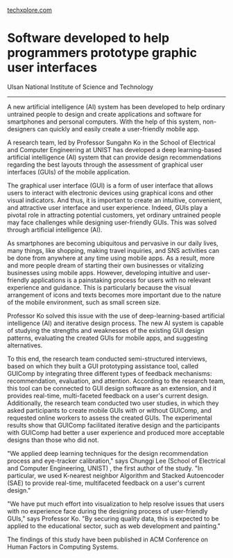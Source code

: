 [techxplore.com](https://techxplore.com/news/2020-11-software-programmers-prototype-graphic-user.html)

# Software developed to help programmers prototype graphic user interfaces

 Ulsan National Institute of Science and Technology

---

A new artificial intelligence (AI) system has been developed to help ordinary untrained people to design and create applications and software for smartphones and personal computers. With the help of this system, non-designers can quickly and easily create a user-friendly mobile app.

A research team, led by Professor Sungahn Ko in the School of Electrical and Computer Engineering at UNIST has developed a deep learning-based artificial intelligence (AI) system that can provide design recommendations regarding the best layouts through the assessment of graphical user interfaces (GUIs) of the mobile application.

The graphical user interface (GUI) is a form of user interface that allows users to interact with electronic devices using graphical icons and other visual indicators. And thus, it is important to create an intuitive, convenient, and attractive user interface and user experience. Indeed, GUIs play a pivotal role in attracting potential customers, yet ordinary untrained people may face challenges while designing user-friendly GUIs. This was solved through artificial intelligence (AI).

As smartphones are becoming ubiquitous and pervasive in our daily lives, many things, like shopping, making travel inquiries, and SNS activities can be done from anywhere at any time using mobile apps. As a result, more and more people dream of starting their own businesses or vitalizing businesses using mobile apps. However, developing intuitive and user-friendly applications is a painstaking process for users with no relevant experience and guidance. This is particularly because the visual arrangement of icons and texts becomes more important due to the nature of the mobile environment, such as small screen size.

Professor Ko solved this issue with the use of deep-learning-based artificial intelligence (AI) and iterative design process. The new AI system is capable of studying the strengths and weaknesses of the existing GUI design patterns, evaluating the created GUIs for mobile apps, and suggesting alternatives.

To this end, the research team conducted semi-structured interviews, based on which they built a GUI prototyping assistance tool, called GUIComp by integrating three different types of feedback mechanisms: recommendation, evaluation, and attention. According to the research team, this tool can be connected to GUI design software as an extension, and it provides real-time, multi-faceted feedback on a user's current design. Additionally, the research team conducted two user studies, in which they asked participants to create mobile GUIs with or without GUIComp, and requested online workers to assess the created GUIs. The experimental results show that GUIComp facilitated iterative design and the participants with GUIComp had better a user experience and produced more acceptable designs than those who did not.

"We applied deep learning techniques for the design recommendation process and eye-tracker calibration," says Chunggi Lee (School of Electrical and Computer Engineering, UNIST) , the first author of the study. "In particular, we used K-nearest neighbor Algorithm and Stacked Autoencoder (SAE) to provide real-time, multifaceted feedback on a user's current design."

"We have put much effort into visualization to help resolve issues that users with no experience face during the designing process of user-friendly GUIs," says Professor Ko. "By securing quality data, this is expected to be applied to the educational sector, such as web development and painting."

The findings of this study have been published in ACM Conference on Human Factors in Computing Systems. 
